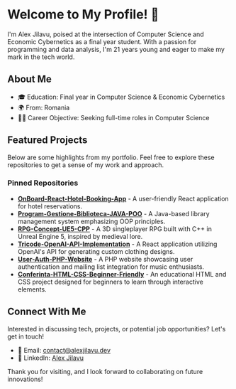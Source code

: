 # Welcome to My Profile! 👋

I'm Alex Jilavu, poised at the intersection of Computer Science and Economic Cybernetics as a final year student. With a passion for programming and data analysis, I'm 21 years young and eager to make my mark in the tech world.

## About Me
- 🎓 Education: Final year in Computer Science & Economic Cybernetics
- 🌍 From: Romania
- 🧑‍💼 Career Objective: Seeking full-time roles in Computer Science

## Featured Projects
Below are some highlights from my portfolio. Feel free to explore these repositories to get a sense of my work and approach.

### Pinned Repositories
- **[OnBoard-React-Hotel-Booking-App](#)** - A user-friendly React application for hotel reservations.
- **[Program-Gestione-Biblioteca-JAVA-POO](#)** - A Java-based library management system emphasizing OOP principles.
- **[RPG-Concept-UE5-CPP](#)** - A 3D singleplayer RPG built with C++ in Unreal Engine 5, inspired by medieval lore.
- **[Tricode-OpenAI-API-Implementation](#)** - A React application utilizing OpenAI's API for generating custom clothing designs.
- **[User-Auth-PHP-Website](#)** - A PHP website showcasing user authentication and mailing list integration for music enthusiasts.
- **[Conferinta-HTML-CSS-Beginner-Friendly](#)** - An educational HTML and CSS project designed for beginners to learn through interactive elements.

## Connect With Me
Interested in discussing tech, projects, or potential job opportunities? Let's get in touch!

- 📩 Email: [contact@alexjilavu.dev](mailto:contact@alexjilavu.dev)
- 🔗 LinkedIn: [Alex Jilavu](#)

Thank you for visiting, and I look forward to collaborating on future innovations!

